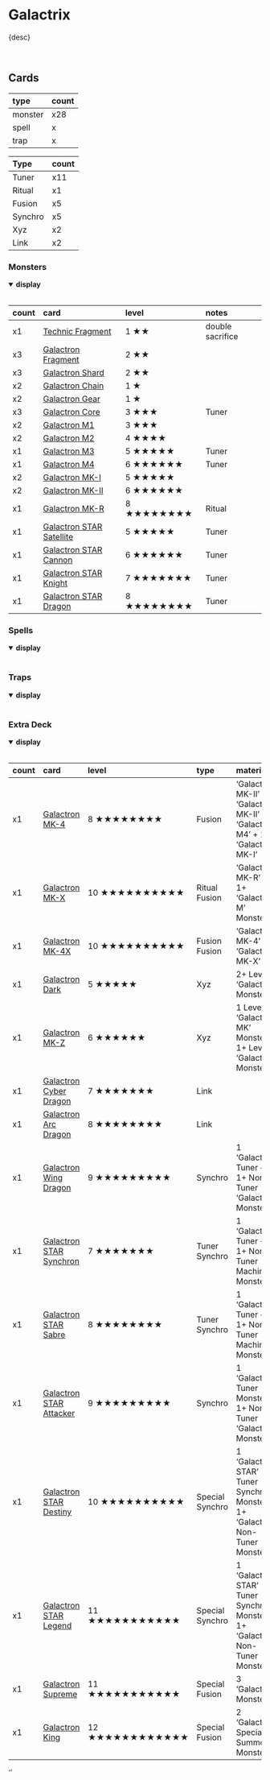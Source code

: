 # Galactrix

{desc}


<br>


## Cards

| type | count |
| :--- | :---- |
| monster | x28 |
| spell | x |
| trap | x |

| Type | count |
| :--- | :---- |
| Tuner | x11 |
| Ritual | x1 |
| Fusion | x5 |
| Synchro | x5 |
| Xyz | x2 |
| Link | x2 |

### Monsters

<details open>
  <summary> <b> display </b> </summary> <br>

| count | card | level | notes |
| :---- | :--- | :---- | :---- |
| x1 | [Technic Fragment](../cards/monsters/Technic%20Fragment.md) | 1 ★★ | double sacrifice |
| x3 | [Galactron Fragment](../cards/Galactron%20.md) | 2 ★★ | |
| x3 | [Galactron Shard](../cards/Galactron%20.md) | 2 ★★ | |
| x2 | [Galactron Chain](../cards/Galactron%20.md) | 1 ★ | |
| x2 | [Galactron Gear](../cards/Galactron%20.md) | 1 ★ | |
| x3 | [Galactron Core](../cards/Galactron%20.md) | 3 ★★★ | Tuner |
| x2 | [Galactron M1](../cards/Galactron%20.md) | 3 ★★★ | |
| x2 | [Galactron M2](../cards/Galactron%20.md) | 4 ★★★★ | |
| x1 | [Galactron M3](../cards/Galactron%20.md) | 5 ★★★★★ | Tuner |
| x1 | [Galactron M4](../cards/Galactron%20.md) | 6 ★★★★★★ | Tuner |
| x2 | [Galactron MK-I](../cards/Galactron%20.md) | 5 ★★★★★ | |
| x2 | [Galactron MK-II](../cards/Galactron%20.md) | 6 ★★★★★★ | |
| x1 | [Galactron MK-R](../cards/Galactron%20.md) | 8 ★★★★★★★★ | Ritual |
| x1 | [Galactron STAR Satellite](../cards/Galactron%20.md) | 5 ★★★★★ | Tuner |
| x1 | [Galactron STAR Cannon](../cards/Galactron%20.md) | 6 ★★★★★★ | Tuner |
| x1 | [Galactron STAR Knight](../cards/Galactron%20.md) | 7 ★★★★★★★ | Tuner |
| x1 | [Galactron STAR Dragon](../cards/Galactron%20.md) | 8 ★★★★★★★★ | Tuner |

</details>

### Spells

<details open>
  <summary> <b> display </b> </summary> <br>



</details>

### Traps

<details open>
  <summary> <b> display </b> </summary> <br>



</details>

### Extra Deck

<details open>
  <summary> <b> display </b> </summary> <br>

| count | card | level | type | material |
| :---- | :--- | :---- | :--- | :------- |
| x1 | [Galactron MK-4](../cards/Galactron%20.md) | 8 ★★★★★★★★ | Fusion | ‘Galactron MK-II’ + ‘Galactron MK-II’ OR <br> ‘Galactron M4’ + 1 ‘Galactron MK-I’ |
| x1 | [Galactron MK-X](../cards/Galactron%20.md) | 10 ★★★★★★★★★★ | Ritual Fusion | ‘Galactron MK-R’ + 1+ ‘Galactron M’ Monsters |
| x1 | [Galactron MK-4X](../cards/Galactron%20.md) | 10 ★★★★★★★★★★ | Fusion Fusion | ‘Galactron MK-4’ + ‘Galactron MK-X’ |
| x1 | [Galactron Dark](../cards/Galactron%20.md) | 5 ★★★★★ | Xyz | 2+ Level 5 ‘Galactron’ Monsters |
| x1 | [Galactron MK-Z](../cards/Galactron%20.md) | 6 ★★★★★★ | Xyz | 1 Level 6 ‘Galactron MK’ Monster + 1+ Level 6 ‘Galactron’ Monsters
| x1 | [Galactron Cyber Dragon](../cards/Galactron%20.md) | 7 ★★★★★★★ | Link |
| x1 | [Galactron Arc Dragon](../cards/Galactron%20.md) | 8 ★★★★★★★★ | Link |
| x1 | [Galactron Wing Dragon](../cards/Galactron%20.md) | 9 ★★★★★★★★★ | Synchro | 1 ‘Galactron’ Tuner + 1+ Non-Tuner ‘Galactron’ Monsters |
| x1 | [Galactron STAR Synchron](../cards/Galactron%20.md) | 7 ★★★★★★★ | Tuner Synchro | 1 ‘Galactron’ Tuner + 1+ Non-Tuner Machine Monsters |
| x1 | [Galactron STAR Sabre](../cards/Galactron%20.md) | 8 ★★★★★★★★ | Tuner Synchro | 1 ‘Galactron’ Tuner + 1+ Non-Tuner Machine Monsters |
| x1 | [Galactron STAR Attacker](../cards/Galactron%20.md) | 9 ★★★★★★★★★ | Synchro | 1 ‘Galactron’ Tuner Monster + 1+ Non-Tuner ‘Galactron’ Monsters
| x1 | [Galactron STAR Destiny](../cards/Galactron%20.md) | 10 ★★★★★★★★★★ | Special Synchro | 1 ‘Galactron STAR’ Tuner Synchro Monster + 1+ ‘Galactron’ Non-Tuner Monsters |
| x1 | [Galactron STAR Legend](../cards/Galactron%20.md) | 11 ★★★★★★★★★★★ | Special Synchro | 1 ‘Galactron STAR’ Tuner Synchro Monster + 1+ ‘Galactron’ Non-Tuner Monsters |
| x1 | [Galactron Supreme](../cards/Galactron%20.md) | 11 ★★★★★★★★★★★ | Special Fusion | 3 ‘Galactron’ Monsters |
| x1 | [Galactron King](../cards/Galactron%20.md) | 12 ★★★★★★★★★★★★ | Special Fusion | 2 ‘Galactron’ Special Summon Monsters |

</details>
‘’
